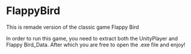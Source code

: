 # FlappyBird
This is remade version of the classic game Flappy Bird

In order to run this game, you need to extract both the UnityPlayer and Flappy Bird_Data. After which you are free to open the .exe file and enjoy!
